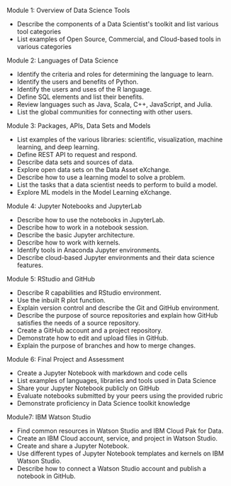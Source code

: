 Module 1: Overview of Data Science Tools  
- Describe the components of a Data Scientist's toolkit and list various tool categories
- List examples of Open Source, Commercial, and Cloud-based tools in various categories

Module 2: Languages of Data Science  
- Identify the criteria and roles for determining the language to learn. 
- Identify the users and benefits of Python.
- Identify the users and uses of the R language.
- Define SQL elements and list their benefits.
- Review languages such as Java, Scala, C++, JavaScript, and Julia.
- List the global communities for connecting with other users.

Module 3: Packages, APIs, Data Sets and Models  
- List examples of the various libraries: scientific, visualization, machine learning, and deep learning.
- Define REST API to request and respond.
- Describe data sets and sources of data.
- Explore open data sets on the Data Asset eXchange.
- Describe how to use a learning model to solve a problem.
- List the tasks that a data scientist needs to perform to build a model.
- Explore ML models in the Model Learning eXchange.

Module 4: Jupyter Notebooks and JupyterLab 
- Describe how to use the notebooks in JupyterLab.
- Describe how to work in a notebook session.
- Describe the basic Jupyter architecture.
- Describe how to work with kernels.
- Identify tools in Anaconda Jupyter environments.
- Describe cloud-based Jupyter environments and their data science features.

Module 5: RStudio and GitHub 
- Describe R capabilities and RStudio environment. 
- Use the inbuilt R plot function.
- Explain version control and describe the Git and GitHub environment. 
- Describe the purpose of source repositories and explain how GitHub satisfies the needs of a source repository.
- Create a GitHub account and a project repository.
- Demonstrate how to edit and upload files in GitHub.
- Explain the purpose of branches and how to merge changes.

Module 6: Final Project and Assessment  
- Create a Jupyter Notebook with markdown and code cells
- List examples of languages, libraries and tools used in Data Science
- Share your Jupyter Notebook publicly on GitHub
- Evaluate notebooks submitted by your peers using the provided rubric
- Demonstrate proficiency in Data Science toolkit knowledge

Module7: IBM Watson Studio 
- Find common resources in Watson Studio and IBM Cloud Pak for Data.
- Create an IBM Cloud account, service, and project in Watson Studio.
- Create and share a Jupyter Notebook.
- Use different types of Jupyter Notebook templates and kernels on IBM Watson Studio.
- Describe how to connect a Watson Studio account and publish a notebook in GitHub.

 